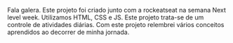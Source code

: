 Fala galera. Este projeto foi criado junto com a rockeatseat na semana Next level week. 
Utilizamos HTML, CSS e JS. 
Este projeto trata-se de um controle de atividades diárias. Com este projeto relembrei vários conceitos aprendidos ao decorrer de minha jornada. 
